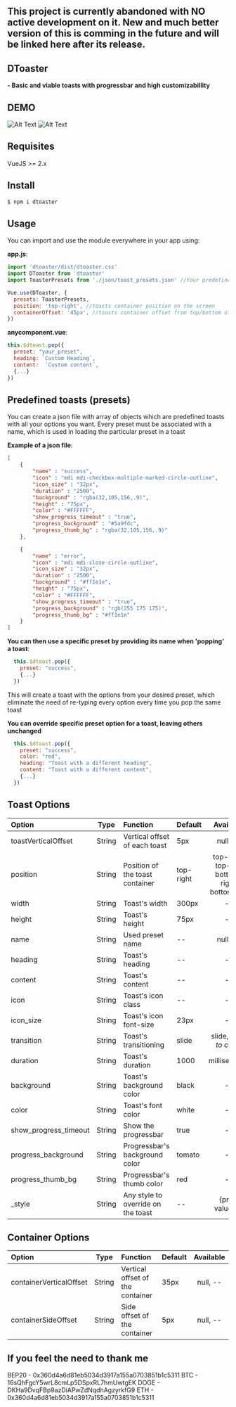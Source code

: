 ## This project is currently abandoned with NO active development on it. New and much better version of this is comming in the future and will be linked here after its release.

## DToaster 
**- Basic and viable toasts with progressbar and high customizabillity**


## DEMO
![Alt Text](https://s9.gifyu.com/images/ezgif-3-ced81cf05fd7.gif)
![Alt Text](https://im3.ezgif.com/tmp/ezgif-3-7a6c986db88f.gif)

## Requisites
VueJS >= 2.x

## Install
```bash
$ npm i dtoaster
```

## Usage
You can import and use the module everywhere in your app using:

**app.js**:

```javascript
import 'dtoaster/dist/dtoaster.css'
import DToaster from 'dtoaster'
import ToasterPresets from './json/toast_presets.json' //Your predefined toasts presets (optionally)

Vue.use(DToaster, {
  presets: ToasterPresets,
  position: 'top-right', //toasts container position on the screen
  containerOffset: '45px', //toasts container offset from top/bottom of the screen
})
```

**anycomponent.vue**:

```javascript
this.$dtoast.pop({
  preset: "your_preset",
  heading: `Custom Heading`,
  content:  `Custom content`,
  {...}
})
```


## Predefined toasts (presets)
You can create a json file with array of objects which are predefined toasts with all your options you want.
Every preset must be associated with a name, which is used in loading the particular preset in a toast

**Example of a json file**:
```json
[
    {
        "name" : "success",
        "icon" : "mdi mdi-checkbox-multiple-marked-circle-outline",
        "icon_size" : "32px",
        "duration" : "2500",
        "background" : "rgba(32,105,156,.9)",
        "height" : "75px",
        "color" : "#FFFFFF",
        "show_progress_timeout" : "true",
        "progress_background" : "#5a9fdc",
        "progress_thumb_bg" : "rgba(32,105,156,.9)"
    },

    {
        "name" : "error",
        "icon" : "mdi mdi-close-circle-outline",
        "icon_size" : "32px",
        "duration" : "2500",
        "background" : "#ff1e1e",
        "height" : "75px",
        "color" : "#FFFFFF",
        "show_progress_timeout" : "true",
        "progress_background" : "rgb(255 175 175)",
        "progress_thumb_bg" : "#ff1e1e"
    }
]
```

**You can then use a specific preset by providing its name when 'popping' a toast**:
```javascript
  this.$dtoast.pop({
    preset: "success",
    {...}
  })
```
This will create a toast with the options from your desired preset, which eliminate the need of re-typing every option every time you pop the same toast

**You can override specific preset option for a toast, leaving others unchanged**

```javascript
  this.$dtoast.pop({
    preset: "success",
    color: "red",
    heading: "Toast with a different heading",
    content: "Toast with a different content",
    {...}
  })
```

## Toast Options
| Option | Type | Function | Default | Available |
| :---         |     :---:      |          :--- |          :--- |    :---:   |         
| toastVerticalOffset  | String | Vertical offset of each toast | 5px | null, -- |
| position  | String | Position of the toast container | top-right | top-right, top-left, bottom-right, bottom-left |
| width  | String | Toast's width | 300px | -- |
| height  | String | Toast's height | 75px | -- |
| name  | String | Used preset name | -- | null, -- |
| heading  | String | Toast's heading | -- | -- |
| content  | String | Toast's content | -- | -- |
| icon  | String | Toast's icon class | -- | -- |
| icon_size  | String | Toast's icon font-size | 23px | -- |
| transition  | String | Toast's transitioning | slide | slide, *more to come* |
| duration  | String | Toast's duration | 1000 | milliseconds |
| background  | String | Toast's background color | black | -- |
| color  | String | Toast's font color | white | -- |
| show_progress_timeout  | String | Show the progressbar | true | -- |
| progress_background  | String | Progressbar's background color | tomato | -- |
| progress_thumb_bg  | String | Progressbar's thumb color | red | -- |
| \_style  | String | Any style to override on the toast | -- | {prop: value, ...} |

## Container Options
| Option | Type | Function | Default | Available |
| :---         |     :---:      |          :--- |          :--- |    :---:   |         
| containerVerticalOffset  | String | Vertical offset of the container | 35px | null, -- |
| containerSideOffset  | String | Side offset of the container | 5px | null, -- |


## If you feel the need to thank me
BEP20 - 0x360d4a6d81eb5034d3917a155a0703851b1c5311
BTC - 16sQhFgcY5wrL8cmLp5DSpxRL7hmUwtgEK
DOGE - DKHa9DvqFBp9azDiAPwZdNqdhAgzyrkfG9
ETH - 0x360d4a6d81eb5034d3917a155a0703851b1c5311
